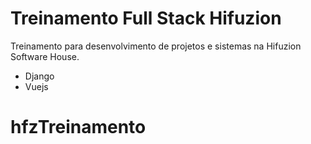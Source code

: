 # Treinamento Full Stack Hifuzion

Treinamento para desenvolvimento de projetos e sistemas na Hifuzion Software House.

* Django
* Vuejs
# hfzTreinamento
